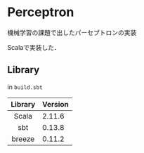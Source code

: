 Perceptron
===============

機械学習の課題で出したパーセプトロンの実装

Scalaで実装した．

## Library

in ```build.sbt```

|Library|Version|
|:-----:|:-----|
|Scala|2.11.6|
|sbt|0.13.8|
|breeze|0.11.2|

